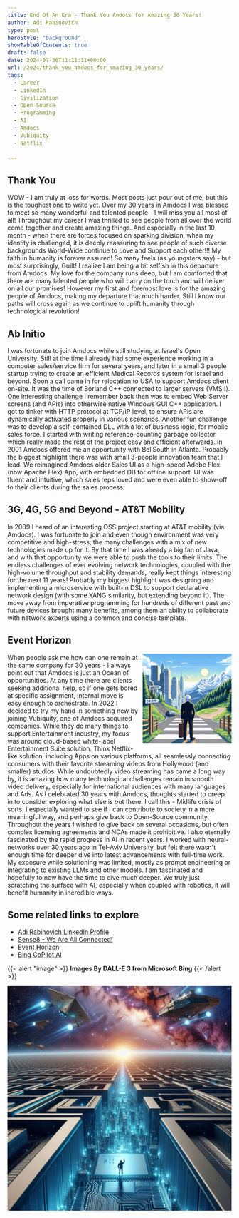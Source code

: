 ```yaml
---
title: End Of An Era - Thank You Amdocs for Amazing 30 Years!
author: Adi Rabinovich
type: post
heroStyle: "background"
showTableOfContents: true
draft: false
date: 2024-07-30T11:11:11+00:00
url: /2024/thank_you_amdocs_for_amazing_30_years/
tags:
  - Career
  - LinkedIn
  - Civilization
  - Open Source
  - Programming
  - AI
  - Amdocs
  - Vubiquity
  - Netflix

---
```


## Thank You

WOW - I am truly at loss for words. Most posts just pour out of me, but this is the toughest one to write yet. 
Over my 30 years in Amdocs I was blessed to meet so many wonderful and talented people - I will miss you all most of all!
Throughout my career I was thrilled to see people from all over the world come together and create amazing things. And especially in the last 10 month - when there are forces focused on sparking division, when my identity is challenged, it is deeply reassuring to see people of such diverse backgrounds World-Wide continue to Love and Support each other!!! My faith in humanity is forever assured!
So many feels (as youngsters say) - but most surprisingly, Guilt! I realize I am being a bit selfish in this departure from Amdocs. My love for the company runs deep, but I am comforted that there are many talented people who will carry on the torch and will deliver on all our promises! However my first and foremost love is for the amazing people of Amdocs, making my departure that much harder.
Still I know our paths will cross again as we continue to uplift humanity through technological revolution!

## Ab Initio

I was fortunate to join Amdocs while still studying at Israel's Open University. Still at the time I already had some experience working in a computer sales/service firm for several years, and later in a small 3 people startup trying to create an efficient Medical Records system for Israel and beyond.
Soon a call came in for relocation to USA to support Amdocs client on-site. It was the time of Borland C++ connected to larger servers (VMS !). One interesting challenge I remember back then was to embed Web Server screens (and APIs) into otherwise native Windows GUI C++ application. I got to tinker with HTTP protocol at TCP/IP level, to ensure APIs are dynamically activated properly in various scenarios. Another fun challenge was to develop a self-contained DLL with a lot of business logic, for mobile sales force. I started with writing reference-counting garbage collector which really made the rest of the project easy and efficient afterwards.
In 2001 Amdocs offered me an opportunity with BellSouth in Atlanta. Probably the biggest highlight there was with small 3-people innovation team that I lead. We reimagined Amdocs older Sales UI as a high-speed Adobe Flex (now Apache Flex) App, with embedded DB for offline support. UI was fluent and intuitive, which sales reps loved and were even able to show-off to their clients during the sales process.

## 3G, 4G, 5G and Beyond - AT&T Mobility

In 2009 I heard of an interesting OSS project starting at AT&T mobility (via Amdocs). I was fortunate to join and even though environment was very competitive and high-stress, the many challenges with a mix of new technologies made up for it. By that time I was already a big fan of Java, and with that opportunity we were able to push the tools to their limits. The endless challenges of ever evolving network technologies, coupled with the high-volume throughput and stability demands, really kept things interesting for the next 11 years! Probably my biggest highlight was designing and implementing a microservice with built-in DSL to support declarative network design (with some YANG similarity, but extending beyond it). The move away from imperative programming for hundreds of different past and future devices brought many benefits, among them an ability to collaborate with network experts using a common and concise template.

## Event Horizon

<img style="float: right; margin: 0px 0px 10px 10px; display: inline;" src="man_at_career_crossroads_dalle3.png" alt="Man at Career Crossroads Pixelated" width="200" height="200" align="right"/>When people ask me how can one remain at the same company for 30 years - I always point out that Amdocs is just an Ocean of opportunities. At any time there are clients seeking additional help, so if one gets bored at specific assignment, internal move is easy enough to orchestrate.
In 2022 I decided to try my hand in something new by joining Vubiquity, one of Amdocs acquired companies. While they do many things to support Entertainment industry, my focus was around cloud-based white-label Entertainment Suite solution. Think Netflix-like solution, including Apps on various platforms, all seamlessly connecting consumers with their favorite streaming videos from Hollywood (and smaller) studios. While undoubtedly video streaming has came a long way by, it is amazing how many technological challenges remain in smooth video delivery, especially for international audiences with many languages and Ads.
As I celebrated 30 years with Amdocs, thoughts started to creep in to consider exploring what else is out there. I call this - Midlife crisis of sorts. I especially wanted to see if I can contribute to society in a more meaningful way, and perhaps give back to Open-Source community. Throughout the years I wished to give back on several occasions, but often complex licensing agreements and NDAs made it prohibitive.
I also eternally fascinated by the rapid progress in AI in recent years. I worked with neural-networks over 30 years ago in Tel-Aviv University, but felt there wasn't enough time for deeper dive into latest advancements with full-time work. My exposure while solutioning was limited, mostly as prompt engineering or integrating to existing LLMs and other models. I am fascinated and hopefully to now have the time to dive much deeper. We truly just scratching the surface with AI, especially when coupled with robotics, it will benefit humanity in incredible ways.

## Some related links to explore

- [Adi Rabinovich LinkedIn Profile](https://www.linkedin.com/in/adir1/)
- [Sense8 - We Are All Connected!](https://www.imdb.com/title/tt2431438/)
- [Event Horizon](https://en.wikipedia.org/wiki/Event_horizon)
- [Bing CoPilot AI](https://bing.com/chat)

{{< alert "image" >}}
**Images By DALL-E 3 from Microsoft Bing**
{{< /alert >}}

![Man looking ahead to continue technology revolution](silicon_career_crossroads_starships_dalle3.png "Exciting Technological Advancements Ahead")
